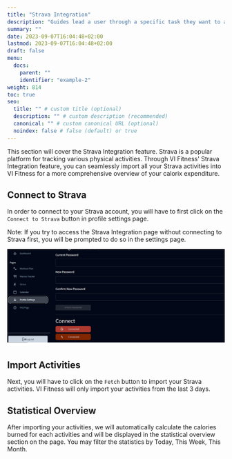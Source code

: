 ```yaml
---
title: "Strava Integration"
description: "Guides lead a user through a specific task they want to accomplish, often with a sequence of steps."
summary: ""
date: 2023-09-07T16:04:48+02:00
lastmod: 2023-09-07T16:04:48+02:00
draft: false
menu:
  docs:
    parent: ""
    identifier: "example-2"
weight: 814
toc: true
seo:
  title: "" # custom title (optional)
  description: "" # custom description (recommended)
  canonical: "" # custom canonical URL (optional)
  noindex: false # false (default) or true
---
```


This section will cover the Strava Integration feature. Strava is a popular platform for tracking various physical activities. Through VI Fitness' Strava Integration feature, you can seamlessly import all your Strava activities into VI Fitness for a more comprehensive overview of your calorix expenditure.

## Connect to Strava

In order to connect to your Strava account, you will have to first click on the `Connect to Strava` button in profile settings page.

Note: If you try to access the Strava Integration page without connecting to Strava first, you will be prompted to do so in the settings page.

![connect](./connectStrava.png)

## Import Activities

Next, you will have to click on the `Fetch` button to import your Strava activities. VI Fitness will only import your activities from the last 3 days.

## Statistical Overview

After importing your activities, we will automatically calculate the calories burned for each activities and will be displayed in the statistical overview section on the page. You may filter the statistics by Today, This Week, This Month.
